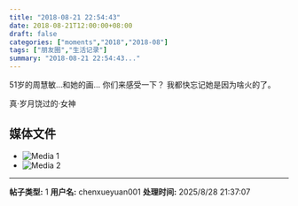 ```yaml
---
title: "2018-08-21 22:54:43"
date: 2018-08-21T12:00:00+08:00
draft: false
categories: ["moments","2018","2018-08"]
tags: ["朋友圈","生活记录"]
summary: "2018-08-21 22:54:43..."
---
```


51岁的周慧敏…和她的画…
你们来感受一下？
我都快忘记她是因为啥火的了。

真·岁月饶过的·女神

## 媒体文件

- ![Media 1](/Moments/photos/2018-08-21/201808212254430.jpg)
- ![Media 2](/Moments/photos/2018-08-21/201808212254431.jpg)

---

**帖子类型:** 1
**用户名:** chenxueyuan001
**处理时间:** 2025/8/28 21:37:07